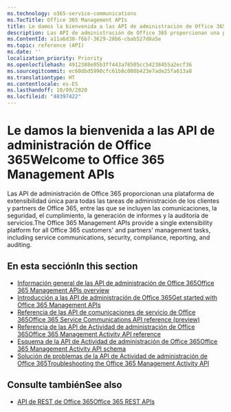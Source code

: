 ```yaml
---
ms.technology: o365-service-communications
ms.TocTitle: Office 365 Management APIs
title: Le damos la bienvenida a las API de administración de Office 365
description: Las API de administración de Office 365 proporcionan una plataforma de extensibilidad única para todas las tareas de administración de los clientes y partners de Office 365, entre las que se incluyen las comunicaciones, la seguridad, el cumplimiento, la generación de informes y la auditoría de servicios.
ms.ContentId: a11a6d30-f6b7-3629-28b6-cbab527d8a5e
ms.topic: reference (API)
ms.date: ''
localization_priority: Priority
ms.openlocfilehash: 4912388e05b3ff443a78505cc54238455a2ecf36
ms.sourcegitcommit: ec60dbd5990cfc61b8c000b423e7ade25fa613a8
ms.translationtype: HT
ms.contentlocale: es-ES
ms.lasthandoff: 10/09/2020
ms.locfileid: "48397422"
---
```

# <a name="welcome-to-office-365-management-apis"></a><span data-ttu-id="3c448-103">Le damos la bienvenida a las API de administración de Office 365</span><span class="sxs-lookup"><span data-stu-id="3c448-103">Welcome to Office 365 Management APIs</span></span>

<span data-ttu-id="3c448-104">Las API de administración de Office 365 proporcionan una plataforma de extensibilidad única para todas las tareas de administración de los clientes y partners de Office 365, entre las que se incluyen las comunicaciones, la seguridad, el cumplimiento, la generación de informes y la auditoría de servicios.</span><span class="sxs-lookup"><span data-stu-id="3c448-104">The Office 365 Management APIs provide a single extensibility platform for all Office 365 customers' and partners' management tasks, including service communications, security, compliance, reporting, and auditing.</span></span>

## <a name="in-this-section"></a><span data-ttu-id="3c448-105">En esta sección</span><span class="sxs-lookup"><span data-stu-id="3c448-105">In this section</span></span>

- [<span data-ttu-id="3c448-106">Información general de las API de administración de Office 365</span><span class="sxs-lookup"><span data-stu-id="3c448-106">Office 365 Management APIs overview</span></span>](office-365-management-apis-overview.md)
- [<span data-ttu-id="3c448-107">Introducción a las API de administración de Office 365</span><span class="sxs-lookup"><span data-stu-id="3c448-107">Get started with Office 365 Management APIs</span></span>](get-started-with-office-365-management-apis.md)
- [<span data-ttu-id="3c448-108">Referencia de las API de comunicaciones de servicio de Office 365</span><span class="sxs-lookup"><span data-stu-id="3c448-108">Office 365 Service Communications API reference (preview)</span></span>](office-365-service-communications-api-reference.md)
- [<span data-ttu-id="3c448-109">Referencia de las API de Actividad de administración de Office 365</span><span class="sxs-lookup"><span data-stu-id="3c448-109">Office 365 Management Activity API reference</span></span>](office-365-management-activity-api-reference.md)
- [<span data-ttu-id="3c448-110">Esquema de la API de Actividad de administración de Office 365</span><span class="sxs-lookup"><span data-stu-id="3c448-110">Office 365 Management Activity API schema</span></span>](office-365-management-activity-api-schema.md)
- [<span data-ttu-id="3c448-111">Solución de problemas de la API de Actividad de administración de Office 365</span><span class="sxs-lookup"><span data-stu-id="3c448-111">Troubleshooting the Office 365 Management Activity API</span></span>](troubleshooting-the-office-365-management-activity-api.md)

## <a name="see-also"></a><span data-ttu-id="3c448-112">Consulte también</span><span class="sxs-lookup"><span data-stu-id="3c448-112">See also</span></span>

- [<span data-ttu-id="3c448-113">API de REST de Office 365</span><span class="sxs-lookup"><span data-stu-id="3c448-113">Office 365 REST APIs</span></span>](https://docs.microsoft.com/previous-versions/office/office-365-api/how-to/platform-development-overview)

